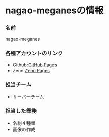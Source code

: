 # nagao-meganesの情報
### 名前
nagao-meganes
### 各種アカウントのリンク
- Github:[GitHub Pages](https://github.com/nagao-meganes)
- Zenn:[Zenn Pages](https://zenn.dev/nagao_meganes)
### 担当チーム
- サーバーチーム
### 担当した業務
- 名刺４種類
- 画像の作成